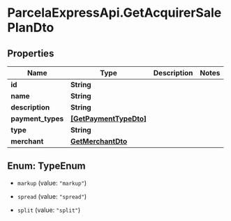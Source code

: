 # ParcelaExpressApi.GetAcquirerSalePlanDto

## Properties

Name | Type | Description | Notes
------------ | ------------- | ------------- | -------------
**id** | **String** |  | 
**name** | **String** |  | 
**description** | **String** |  | 
**payment_types** | [**[GetPaymentTypeDto]**](GetPaymentTypeDto.md) |  | 
**type** | **String** |  | 
**merchant** | [**GetMerchantDto**](GetMerchantDto.md) |  | 



## Enum: TypeEnum


* `markup` (value: `"markup"`)

* `spread` (value: `"spread"`)

* `split` (value: `"split"`)





